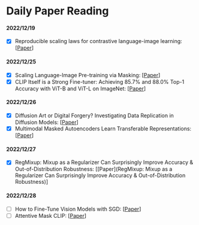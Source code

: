 # Daily Paper Reading

#### 2022/12/19

- [x] Reproducible scaling laws for contrastive language-image learning: \[[Paper](https://arxiv.org/pdf/2212.07143.pdf)]

#### 2022/12/25

- [x] Scaling Language-Image Pre-training via Masking: \[[Paper](https://arxiv.org/pdf/2212.00794.pdf)]
- [x] CLIP Itself is a Strong Fine-tuner: Achieving 85.7% and 88.0% Top-1 Accuracy with ViT-B and ViT-L on ImageNet: \[[Paper](https://arxiv.org/pdf/2212.06138)]

#### 2022/12/26

- [x] Diffusion Art or Digital Forgery? Investigating Data Replication in Diffusion Models: \[[Paper](https://arxiv.org/pdf/2212.03860)]
- [x] Multimodal Masked Autoencoders Learn Transferable Representations: \[[Paper](https://arxiv.org/abs/2205.14204)]

#### 2022/12/27

- [x] RegMixup: Mixup as a Regularizer Can Surprisingly Improve Accuracy & Out-of-Distribution Robustness: \[[Paper](RegMixup: Mixup as a Regularizer Can Surprisingly Improve Accuracy & Out-of-Distribution Robustness)]

#### 2022/12/28

- [ ] How to Fine-Tune Vision Models with SGD: \[[Paper](https://arxiv.org/abs/2211.09359)]
- [ ] Attentive Mask CLIP: \[[Paper](https://arxiv.org/abs/2212.08653)]
